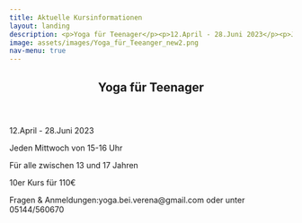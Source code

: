 ```yaml
---
title: Aktuelle Kursinformationen
layout: landing
description: <p>Yoga für Teenager</p><p>12.April - 28.Juni 2023</p><p>Jeden Mittwoch von 15-16 Uhr</p><p>Fragen & Anmeldungen:yoga.bei.verena@gmail.com oder unter 05144/560670</p><p>Klicke hier für mehr Informationen</p>
image: assets/images/Yoga_für_Teeanger_new2.png
nav-menu: true
---
```


<!-- Main -->
<div id="main">

<!-- One -->
<section id="one">
	<div class="inner">
		<header class="major">
			<h2>Yoga für Teenager</h2>
		</header>
			<p>12.April - 28.Juni 2023</p><p>Jeden Mittwoch von 15-16 Uhr</p><p>Für alle zwischen 13 und 17 Jahren</p><p>10er Kurs für 110€</p><p>Fragen & Anmeldungen:yoga.bei.verena@gmail.com oder unter 05144/560670</p>

